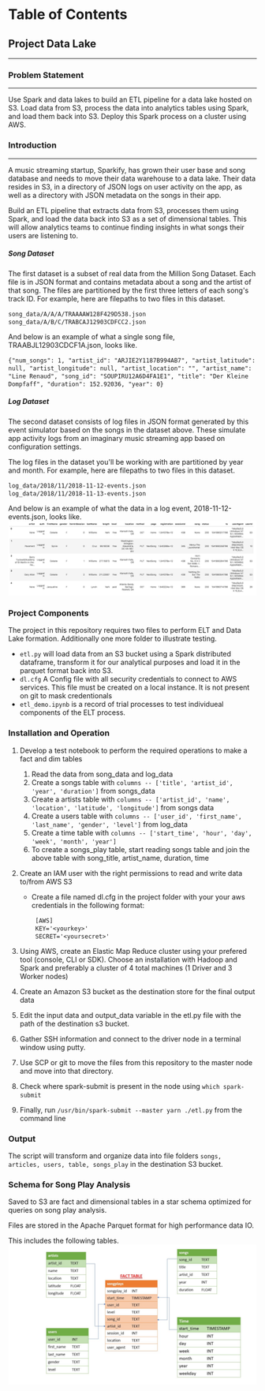 Table of Contents
=================

## Project Data Lake
---
### Problem Statement
---
Use Spark and data lakes to build an ETL pipeline for a data lake hosted on S3. Load data from S3, process the data into analytics tables using Spark, and load them back into S3. Deploy this Spark process on a cluster using AWS.


### Introduction
-----
A music streaming startup, Sparkify, has grown their user base and song database and needs to move their data warehouse to a data lake. Their data resides in S3, in a directory of JSON logs on user activity on the app, as well as a directory with JSON metadata on the songs in their app.

Build an ETL pipeline that extracts data from S3, processes them using Spark, and load the data back into S3 as a set of dimensional tables. This will allow analytics teams to continue finding insights in what songs their users are listening to.

##### Song Dataset
The first dataset is a subset of real data from the Million Song Dataset. Each file is in JSON format and contains metadata about a song and the artist of that song. The files are partitioned by the first three letters of each song's track ID. For example, here are filepaths to two files in this dataset.
```
song_data/A/A/A/TRAAAAW128F429D538.json
song_data/A/B/C/TRABCAJ12903CDFCC2.json
```
And below is an example of what a single song file, TRAABJL12903CDCF1A.json, looks like.
```
{"num_songs": 1, "artist_id": "ARJIE2Y1187B994AB7", "artist_latitude": null, "artist_longitude": null, "artist_location": "", "artist_name": "Line Renaud", "song_id": "SOUPIRU12A6D4FA1E1", "title": "Der Kleine Dompfaff", "duration": 152.92036, "year": 0}
```

##### Log Dataset
The second dataset consists of log files in JSON format generated by this event simulator based on the songs in the dataset above. These simulate app activity logs from an imaginary music streaming app based on configuration settings.

The log files in the dataset you'll be working with are partitioned by year and month. For example, here are filepaths to two files in this dataset.
```
log_data/2018/11/2018-11-12-events.json
log_data/2018/11/2018-11-13-events.json
```
And below is an example of what the data in a log event, 2018-11-12-events.json, looks like.
![image](log-data.png)


### Project Components
The project in this repository requires two files to perform ELT and Data Lake formation. Additionally one more folder to illustrate testing.
* ```etl.py``` will load data from an S3 bucket using a Spark distributed dataframe, transform it for our analytical purposes and load it in the parquet format back into S3.
* ```dl.cfg``` A Config file with all security credentials to connect to AWS services. This file must be created on a local instance. It is not present on git to mask credentionals
* ```etl_demo.ipynb``` is a record of trial processes to test individueal components of the ELT process.

### Installation and Operation
1. Develop a test notebook to perform the required operations to make a fact and dim tables
    1. Read the data from song_data and log_data
    2. Create a songs table with ```columns -- ['title', 'artist_id', 'year', 'duration']``` from songs_data
    3. Create a artists table with ```columns -- ['artist_id', 'name', 'location', 'latitude', 'longitude']``` from songs data
    4. Create a users table with ```columns -- ['user_id', 'first_name', 'last_name', 'gender', 'level']``` from log_data
    5. Create a time table with ```columns -- ['start_time', 'hour', 'day', 'week', 'month', 'year']```
    6. To create a songs_play table, start reading songs table and join the above table with song_title, artist_name, duration, time
2. Create an IAM user with the right permissions to read and write data to/from AWS S3
    * Create a file named dl.cfg in the project folder with your your aws credentials in the following format:
       
       ```
        [AWS]
        KEY='<yourkey>'
        SECRET='<yoursecret>'
        ```
  
3. Using AWS, create an Elastic Map Reduce cluster using your prefered tool (console, CLI or SDK). Choose an installation with Hadoop and Spark and preferably a cluster of 4 total machines (1 Driver and 3 Worker nodes)
4. Create an Amazon S3 bucket as the destination store for the final output data 
5. Edit the input data and output_data variable in the etl.py file with the path of the destination s3 bucket.
6. Gather SSH information and connect to the driver node in a terminal window using putty.
7. Use SCP or git to move the files from this repository to the master node and move into that directory.
8. Check where spark-submit is present in the node using ```which spark-submit```
9. Finally, run ```/usr/bin/spark-submit --master yarn ./etl.py``` from the command line
    

### Output
The script will transform and organize data into file folders ```songs, articles, users, table, songs_play``` in the destination S3 bucket.


### Schema for Song Play Analysis
Saved to S3 are fact and dimensional tables in a star schema optimized for queries on song play analysis.

Files are stored in the Apache Parquet format for high performance data IO.

This includes the following tables.
![fact_dim_table](Slide1.jfif)
